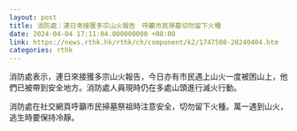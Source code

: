 ```yaml
---
layout: post
title: 消防處：連日來接獲多宗山火報告　呼籲市民掃墓切勿留下火種
date: 2024-04-04 17:11:04.000000000 +08:00
link: https://news.rthk.hk/rthk/ch/component/k2/1747508-20240404.htm
categories: rthk
---
```


消防處表示，連日來接獲多宗山火報告，今日亦有市民遇上山火一度被困山上，他們已被帶到安全地方。消防處人員現時仍在多處山頭進行滅火行動。

消防處在社交網頁呼籲市民掃墓祭祖時注意安全，切勿留下火種。萬一遇到山火，逃生時要保持冷靜。
